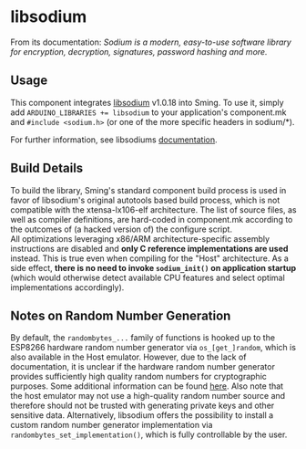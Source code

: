
# libsodium

From its documentation: *Sodium is a modern, easy-to-use software library for encryption, decryption, signatures, password hashing and more.*

## Usage
This component integrates [libsodium](https://github.com/jedisct1/libsodium) v1.0.18 into Sming. To use it, simply add `ARDUINO_LIBRARIES += libsodium` to your application's component.mk and `#include <sodium.h>` (or one of the more specific headers in sodium/*).

For further information, see libsodiums [documentation](https://libsodium.gitbook.io/doc/).

## Build Details
To build the library, Sming's standard component build process is used in favor of libsodium's original autotools based build process, which is not compatible with the xtensa-lx106-elf architecture. The list of source files, as well as compiler definitions, are hard-coded in component.mk according to the outcomes of (a hacked version of) the configure script.  
All optimizations leveraging x86/ARM architecture-specific assembly instructions are disabled and **only C reference implementations are used** instead. This is true even when compiling for the "Host" architecture.
As a side effect, **there is no need to invoke `sodium_init()` on application startup** (which would otherwise detect available CPU features and select optimal implementations accordingly). 

## Notes on Random Number Generation 
By default, the `randombytes_...` family of  functions is hooked up to the ESP8266 hardware random number generator via `os_[get_]random`, which is also available in the Host emulator. However, due to the lack of documentation, it is unclear if the hardware random number generator provides sufficiently high quality random numbers for cryptographic purposes. Some additional information can be found [here](https://raw.githubusercontent.com/pfalcon/esp8266-re-wiki-mirror/master/Random_Number_Generator.mw). Also note that the host emulator may not use a high-quality random number source and therefore should not be trusted with generating private keys and other sensitive data.
Alternatively, libsodium offers the possibility to install a custom random number generator implementation via `randombytes_set_implementation()`, which is fully controllable by the user.
